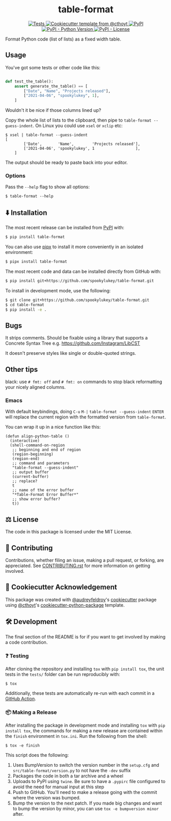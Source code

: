 <!--
<p align="center">
  <img src="docs/source/logo.png" height="150">
</p>
-->

<h1 align="center">
  table-format
</h1>

<p align="center">
    <a href="https://github.com/spookylukey/table-format/actions?query=workflow%3ATests">
        <img alt="Tests" src="https://github.com/spookylukey/table-format/workflows/Tests/badge.svg" />
    </a>
    <a href="https://github.com/cthoyt/cookiecutter-python-package">
        <img alt="Cookiecutter template from @cthoyt" src="https://img.shields.io/badge/Cookiecutter-python--package-yellow" /> 
    </a>
    <a href="https://pypi.org/project/table-format">
        <img alt="PyPI" src="https://img.shields.io/pypi/v/table-format" />
    </a>
    <a href="https://pypi.org/project/table-format">
        <img alt="PyPI - Python Version" src="https://img.shields.io/pypi/pyversions/table-format" />
    </a>
    <a href="https://github.com/spookylukey/table-format/blob/master/LICENSE">
        <img alt="PyPI - License" src="https://img.shields.io/pypi/l/table-format" />
    </a>
</p>

Format Python code (list of lists) as a fixed width table.

## Usage

You've got some tests or other code like this:
```python

def test_the_table():
    assert generate_the_table() == [
        ["Date", "Name", "Projects released"],
        ["2021-04-06", "spookylukey", 1],
    ]
```

Wouldn't it be nice if those columns lined up?

Copy the whole list of lists to the clipboard, then pipe to ``table-format
--guess-indent``. On Linux you could use `xsel` or `xclip` etc:

```shell
$ xsel | table-format --guess-indent
[
        ['Date',       'Name',        'Projects released'],
        ['2021-04-06', 'spookylukey', 1                  ],
    ]
```

The output should be ready to paste back into your editor.

### Options

Pass the `--help` flag to show all options:

```shell
$ table-format --help
```

## ⬇️ Installation

The most recent release can be installed from
[PyPI](https://pypi.org/project/table-format/) with:

```bash
$ pip install table-format
```

You can also use [pipx](https://pipxproject.github.io/pipx/) to install it more
conveniently in an isolated environment:

```bash
$ pipx install table-format
```


The most recent code and data can be installed directly from GitHub with:

```bash
$ pip install git+https://github.com/spookylukey/table-format.git
```

To install in development mode, use the following:

```bash
$ git clone git+https://github.com/spookylukey/table-format.git
$ cd table-format
$ pip install -e .
```

## Bugs

It strips comments. Should be fixable using a library that supports
a Concrete Syntax Tree e.g. https://github.com/Instagram/LibCST

It doesn't preserve styles like single or double-quoted strings.

## Other tips

black: use `# fmt: off` and `# fmt: on` commands to stop black reformatting your
nicely aligned columns.


### Emacs
With default keybindings, doing `C-u` `M-|` `table-format --guess-indent` `ENTER` will
replace the current region with the formatted version from `table-format`.

You can wrap it up in a nice function like this:

```elisp
(defun align-python-table ()
  (interactive)
  (shell-command-on-region
   ;; beginning and end of region
   (region-beginning)
   (region-end)
   ;; command and parameters
   "table-format --guess-indent"
   ;; output buffer
   (current-buffer)
   ;; replace?
   t
   ;; name of the error buffer
   "*Table-Format Error Buffer*"
   ;; show error buffer?
   t))
```

## ⚖️ License

The code in this package is licensed under the MIT License.

## 🙏 Contributing
Contributions, whether filing an issue, making a pull request, or forking, are appreciated. See
[CONTRIBUTING.rst](https://github.com/spookylukey/table-format/blob/master/CONTRIBUTING.rst) for more information on getting
involved.

## 🍪 Cookiecutter Acknowledgement

This package was created with
[@audreyfeldroy](https://github.com/audreyfeldroy)'s
[cookiecutter](https://github.com/cookiecutter/cookiecutter) package using
[@cthoyt](https://github.com/cthoyt)'s
[cookiecutter-python-package](https://github.com/cthoyt/cookiecutter-python-package)
template.

## 🛠️ Development

The final section of the README is for if you want to get involved by making a code contribution.

### ❓ Testing

After cloning the repository and installing `tox` with `pip install tox`, the unit tests in the `tests/` folder can be
run reproducibly with:

```shell
$ tox
```

Additionally, these tests are automatically re-run with each commit in a [GitHub Action](https://github.com/spookylukey/table-format/actions?query=workflow%3ATests).

### 📦 Making a Release

After installing the package in development mode and installing
`tox` with `pip install tox`, the commands for making a new release are contained within the `finish` environment
in `tox.ini`. Run the following from the shell:

```shell
$ tox -e finish
```

This script does the following:

1. Uses BumpVersion to switch the version number in the `setup.cfg` and
   `src/table-format/version.py` to not have the `-dev` suffix
2. Packages the code in both a tar archive and a wheel
3. Uploads to PyPI using `twine`. Be sure to have a `.pypirc` file configured to avoid the need for manual input at this
   step
4. Push to GitHub. You'll need to make a release going with the commit where the version was bumped.
5. Bump the version to the next patch. If you made big changes and want to bump the version by minor, you can
   use `tox -e bumpversion minor` after.
